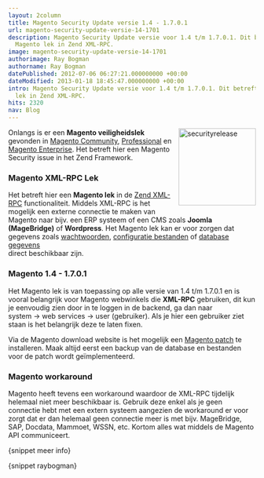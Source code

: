 ```yaml
---
layout: 2column
title: Magento Security Update versie 1.4 - 1.7.0.1
url: magento-security-update-versie-14-1701
description: Magento Security Update versie voor 1.4 t/m 1.7.0.1. Dit betreft een
  Magento lek in Zend XML-RPC.
image: magento-security-update-versie-14-1701
authorimage: Ray Bogman
authorname: Ray Bogman
datePublished: 2012-07-06 06:27:21.000000000 +00:00
dateModified: 2013-01-18 18:45:47.000000000 +00:00
intro: Magento Security Update versie voor 1.4 t/m 1.7.0.1. Dit betreft een Magento
  lek in Zend XML-RPC.
hits: 2320
nav: Blog
---
```

<p><img src="images/nieuws/securityrelease.jpg" width="157" height="157" alt="securityrelease" style="margin: 0px 0px 5px 5px; float: right;" />Onlangs is er een <strong>Magento veiligheidslek</strong> gevonden in <span style="text-decoration: underline;">Magento Community</span>, <span style="text-decoration: underline;">Professional</span> en <span style="text-decoration: underline;">Magento Enterprise</span>.&nbsp;Het betreft hier een Magento Security issue in het Zend Framework.</p>
<h3>Magento XML-RPC Lek</h3>
<p>Het betreft hier een <strong>Magento lek</strong> in de <span style="text-decoration: underline;">Zend XML-RPC</span> functionaliteit. Middels XML-RPC is het mogelijk&nbsp;een externe connectie te maken van Magento naar bijv. een ERP systeem of een CMS zoals <strong>Joomla (MageBridge)</strong> of <strong>Wordpress</strong>.&nbsp;Het Magento lek kan er voor zorgen dat gegevens zoals <span style="text-decoration: underline;">wachtwoorden</span>, <span style="text-decoration: underline;">configuratie bestanden</span> of <span style="text-decoration: underline;">database gegevens</span><br /> direct beschikbaar zijn.</p>
<h3>Magento 1.4 - 1.7.0.1</h3>
<p>Het Magento lek is van toepassing op alle versie van 1.4 t/m 1.7.0.1 en is vooral belangrijk voor Magento webwinkels die <strong>XML-RPC</strong> gebruiken, dit kun je eenvoudig zien door in te loggen in de backend, ga dan naar <br />system -&gt; web services -&gt; user (gebruiker). Als je hier een gebruiker ziet staan is het belangrijk deze te laten fixen.</p>
<p>Via de Magento download website is het mogelijk een <a href="http://www.magentocommerce.com/blog/important-security-update-zend-platform-vulnerability/" title="Magento Security Patch" target="_blank">Magento patch</a> te installeren. Maak altijd eerst een backup van de database en bestanden voor de patch wordt geïmplementeerd.</p>
<h3>Magento workaround</h3>
<p>Magento heeft tevens een workaround waardoor de XML-RPC tijdelijk helemaal niet meer beschikbaar is. Gebruik deze enkel als je geen connectie hebt met een extern systeem aangezien de workaround er voor zorgt dat er dan helemaal geen connectie meer is met bijv. MageBridge, SAP, Docdata, Mammoet, WSSN, etc. Kortom alles wat middels de Magento API communiceert.</p>
<p>{snippet meer info}</p>
<p>{snippet raybogman}</p>
